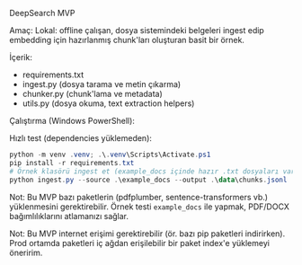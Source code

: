 DeepSearch MVP

Amaç: Lokal: offline çalışan, dosya sistemindeki belgeleri ingest edip embedding için hazırlanmış chunk'ları oluşturan basit bir örnek.

İçerik:
- requirements.txt
- ingest.py (dosya tarama ve metin çıkarma)
- chunker.py (chunk'lama ve metadata)
- utils.py (dosya okuma, text extraction helpers)

Çalıştırma (Windows PowerShell):

Hızlı test (dependencies yüklemeden):

```powershell
python -m venv .venv; .\.venv\Scripts\Activate.ps1
pip install -r requirements.txt
# Örnek klasörü ingest et (example_docs içinde hazır .txt dosyaları var)
python ingest.py --source .\example_docs --output .\data\chunks.jsonl
```

Not: Bu MVP bazı paketlerin (pdfplumber, sentence-transformers vb.) yüklenmesini gerektirebilir. Örnek testi `example_docs` ile yapmak, PDF/DOCX bağımlılıklarını atlamanızı sağlar.

Not: Bu MVP internet erişimi gerektirebilir (ör. bazı pip paketleri indirirken). Prod ortamda paketleri iç ağdan erişilebilir bir paket index'e yüklemeyi öneririm.

